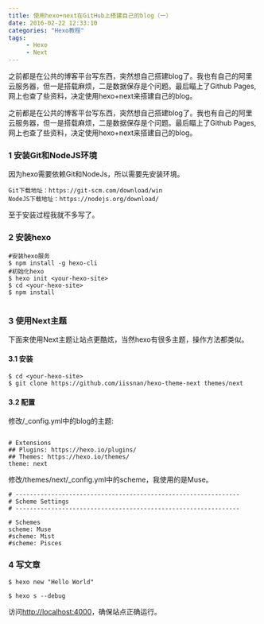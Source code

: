 ```yaml
---
title: 使用hexo+next在GitHub上搭建自己的blog（一）
date: 2016-02-22 12:33:10
categories: "Hexo教程"
tags: 
     - Hexo
     - Next
---
```



之前都是在公共的博客平台写东西，突然想自己搭建blog了。我也有自己的阿里云服务器，但一是搭载麻烦，二是数据保存是个问题。最后瞄上了Github Pages,网上也查了些资料，决定使用hexo+next来搭建自己的blog。

<!-- more -->

之前都是在公共的博客平台写东西，突然想自己搭建blog了。我也有自己的阿里云服务器，但一是搭载麻烦，二是数据保存是个问题。最后瞄上了Github Pages,网上也查了些资料，决定使用hexo+next来搭建自己的blog。


### 1 安装Git和NodeJS环境
因为hexo需要依赖Git和NodeJs，所以需要先安装环境。
```
Git下载地址：https://git-scm.com/download/win
NodeJS下载地址：https://nodejs.org/download/

```
至于安装过程我就不多写了。 

### 2 安装hexo

```
#安装hexo服务
$ npm install -g hexo-cli
#初始化hexo
$ hexo init <your-hexo-site>
$ cd <your-hexo-site>
$ npm install
 
```

### 3 使用Next主题
下面来使用Next主题让站点更酷炫，当然hexo有很多主题，操作方法都类似。

#### 3.1 安装
```
$ cd <your-hexo-site>
$ git clone https://github.com/iissnan/hexo-theme-next themes/next

```
#### 3.2 配置

修改<your-hexo-site>/_config.yml中的blog的主题:

```

# Extensions
## Plugins: https://hexo.io/plugins/
## Themes: https://hexo.io/themes/
theme: next

```

修改<your-hexo-site>/themes/next/_config.yml中的scheme，我使用的是Muse。

```
# ---------------------------------------------------------------
# Scheme Settings
# ---------------------------------------------------------------

# Schemes
scheme: Muse
#scheme: Mist
#scheme: Pisces

```

 
 
 
 
 ### 4 写文章
 
 ```
 $ hexo new "Hello World"
 
 $ hexo s --debug
 
 ```
 
 访问[http://localhost:4000](http://localhost:4000)，确保站点正确运行。
 
 
 
 
 